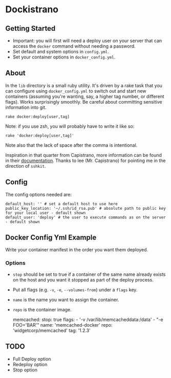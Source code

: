 # Dockistrano

## Getting Started

- Important: you will first will need a deploy user on your server that can access the `docker` command without needing a password.
- Set default and system options in `config.yml`.
- Set your container options in `docker_config.yml`.

## About 

In the `lib` directory is a small ruby utility. It's driven by a rake task that you can configure using `docker_config.yml` to switch out and start new containers (assuming you're wanting, say, a higher tag number, or different flags). Works surprisingly smoothly. Be careful about committing sensitive information into git.

    rake docker:deploy[user,tag]

Note: if you use zsh, you will probably have to write it like so: 

    rake 'docker:deploy[user,tag]'

Note also that the lack of space after the comma is intentional.

Inspiration in that quarter from Capistrano, more information can be found in their [documentation](https://github.com/capistrano/sshkit/blob/master/EXAMPLES.md). Thanks to lee (Mr. Capistrano) for pointing me in the direction of `sshkit`.

## Config

The config options needed are: 

    default_host: '' # set a default host to use here
    public_key_location: '~/.ssh/id_rsa.pub' # absolute path to public key for your local user - default shown
    default_user: 'deploy' # the user to execute commands as on the server - default shown


## Docker Config Yml Example

Write your container manifest in the order you want them deployed. 

### Options

- `stop` should be set to true if a container of the same name already exists on the host and you want it stopped as part of the deploy process.
- Put all flags (e.g. `-v`, `-e`, `--volumes-from`) under a `flags` key.
- `name` is the name you want to assign the container. 
- `repo` is the container image.

    memcached:
      stop: true
      flags:
        - '-v /var/lib/memcacheddata:/data'
        - "-e FOO='BAR'"
      name: 'memcached-docker'
      repo: 'widgetcorp/memcached'
      tag: '1.2.3'

## TODO

- Full Deploy option
- Redeploy option
- Stop option

